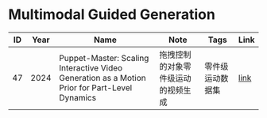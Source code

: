 # Multimodal Guided Generation

|ID|Year|Name|Note|Tags|Link|
|---|---|---|---|---|---|
|47|2024|Puppet-Master: Scaling Interactive Video Generation as a Motion Prior for Part-Level Dynamics|拖拽控制的对象零件级运动的视频生成|零件级运动数据集|[link](https://caterpillarstudygroup.github.io/ReadPapers/47.html)|
